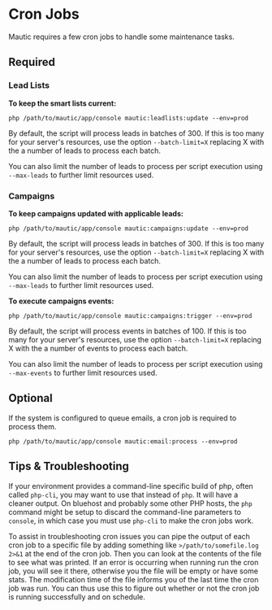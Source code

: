 # Cron Jobs #

Mautic requires a few cron jobs to handle some maintenance tasks.

## Required ##

### Lead Lists ###
**To keep the smart lists current:**

```
php /path/to/mautic/app/console mautic:leadlists:update --env=prod
```

By default, the script will process leads in batches of 300. If this is too many for your server's resources, use the option `--batch-limit=X` replacing X with the a number of leads to process each batch.

You can also limit the number of leads to process per script execution using `--max-leads` to further limit resources used.

### Campaigns ###
**To keep campaigns updated with applicable leads:**

```
php /path/to/mautic/app/console mautic:campaigns:update --env=prod
```

By default, the script will process leads in batches of 300. If this is too many for your server's resources, use the option `--batch-limit=X` replacing X with the a number of leads to process each batch.

You can also limit the number of leads to process per script execution using `--max-leads` to further limit resources used.

**To execute campaigns events:**

```
php /path/to/mautic/app/console mautic:campaigns:trigger --env=prod
```

By default, the script will process events in batches of 100. If this is too many for your server's resources, use the option `--batch-limit=X` replacing X with the a number of events to process each batch.

You can also limit the number of leads to process per script execution using `--max-events` to further limit resources used.

## Optional ##

If the system is configured to queue emails, a cron job is required to process them.

```
php /path/to/mautic/app/console mautic:email:process --env=prod
```

## Tips & Troubleshooting ##

If your environment provides a command-line specific build of php, often called `php-cli`, you may want to use that instead of `php`.  It will have a cleaner output.  On bluehost and probably some other PHP hosts, the `php` command might be setup to discard the command-line parameters to `console`, in which case you must use `php-cli` to make the cron jobs work.

To assist in troubleshooting cron issues you can pipe the output of each cron job to a specific file by adding something like `>/path/to/somefile.log 2>&1` at the end of the cron job.  Then you can look at the contents of the file to see what was printed.  If an error is occurring when running run the cron job, you will see it there, otherwise you the file will be empty or have some stats.  The modification time of the file informs you of the last time the cron job was run.  You can thus use this to figure out whether or not the cron job is running successfully and on schedule.

